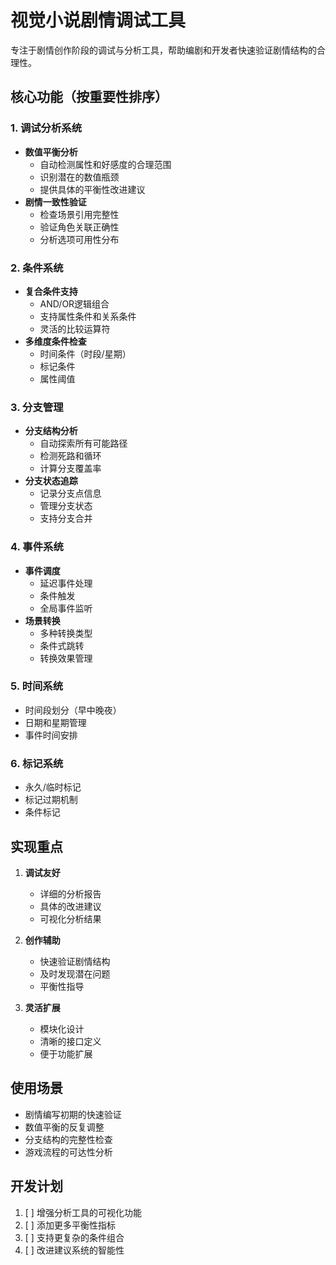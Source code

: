# 视觉小说剧情调试工具

专注于剧情创作阶段的调试与分析工具，帮助编剧和开发者快速验证剧情结构的合理性。

## 核心功能（按重要性排序）

### 1. 调试分析系统
- **数值平衡分析**
  - 自动检测属性和好感度的合理范围
  - 识别潜在的数值瓶颈
  - 提供具体的平衡性改进建议
- **剧情一致性验证**
  - 检查场景引用完整性
  - 验证角色关联正确性
  - 分析选项可用性分布

### 2. 条件系统
- **复合条件支持**
  - AND/OR逻辑组合
  - 支持属性条件和关系条件
  - 灵活的比较运算符
- **多维度条件检查**
  - 时间条件（时段/星期）
  - 标记条件
  - 属性阈值

### 3. 分支管理
- **分支结构分析**
  - 自动探索所有可能路径
  - 检测死路和循环
  - 计算分支覆盖率
- **分支状态追踪**
  - 记录分支点信息
  - 管理分支状态
  - 支持分支合并

### 4. 事件系统
- **事件调度**
  - 延迟事件处理
  - 条件触发
  - 全局事件监听
- **场景转换**
  - 多种转换类型
  - 条件式跳转
  - 转换效果管理

### 5. 时间系统
- 时间段划分（早中晚夜）
- 日期和星期管理
- 事件时间安排

### 6. 标记系统
- 永久/临时标记
- 标记过期机制
- 条件标记

## 实现重点

1. **调试友好**
   - 详细的分析报告
   - 具体的改进建议
   - 可视化分析结果

2. **创作辅助**
   - 快速验证剧情结构
   - 及时发现潜在问题
   - 平衡性指导

3. **灵活扩展**
   - 模块化设计
   - 清晰的接口定义
   - 便于功能扩展

## 使用场景

- 剧情编写初期的快速验证
- 数值平衡的反复调整
- 分支结构的完整性检查
- 游戏流程的可达性分析

## 开发计划

1. [ ] 增强分析工具的可视化功能
2. [ ] 添加更多平衡性指标
3. [ ] 支持更复杂的条件组合
4. [ ] 改进建议系统的智能性